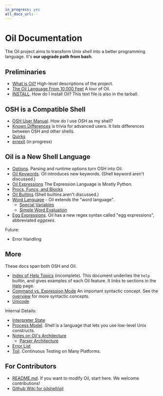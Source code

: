 ```yaml
---
in_progress: yes
all_docs_url: -
---
```


Oil Documentation
=================

The Oil project aims to transform Unix shell into a better programming
language.  It's **our upgrade path from bash**.

<!-- cmark.py expands this -->
<div id="toc">
</div>

## Preliminaries

- [What is Oil?](what-is-oil.html)  High-level descriptions of the project.
- [The Oil Language From 10,000 Feet](oil-overview.html)  A tour of Oil.
- [INSTALL](INSTALL.html). How do I install Oil?  This text file is also in the
  tarball.

<!-- TODO: split up help into 12 docs? -->

## OSH is a Compatible Shell

- [OSH User Manual](osh-manual.html). How do I use OSH as my shell?
- [Known Differences](known-differences.html) is trivia for advanced users.
  It lists differences between OSH and other shells.
- [Quirks](quirks.html)
- [errexit](errexit.html) (in progress)

## Oil is a New Shell Language

- [Options](oil-options.html).  Parsing and runtime options turn OSH into Oil.
- [Oil Keywords](oil-keywords.html). Oil introduces new keywords.  (Shell
  keyword aren't discussed.)
- [Oil Expressions](oil-expressions.html) The Expression Language is Mostly
  Python.
- [Procs, Funcs, and Blocks](oil-proc-func-block.html)
- [Oil Builtins](oil-builtins.html) (Shell builtins aren't discussed.)
- [Word Language](oil-word-language.html) - Oil extends the "word language".
  - [Special Variables](oil-special-vars.html)
  - [Simple Word Evaluation](simple-word-eval.html)
- [Egg Expressions](eggex.html).  Oil has a new regex syntax called "egg
  expressions", abbreviated *eggexes*.

Future:

- Error Handling

## More

These docs span both OSH and Oil.

- [Index of Help Topics](help-index.html) (incomplete).  This document
  underlies the `help` builtin, and gives examples of each Oil feature.  It
  links to sections in the [Help](help.html) page.
- [Command vs. Expression Mode](command-vs-expression-mode.html) An important
  syntactic concept.  See the [overview](oil-overview) for more syntactic
  concepts.
- [Unicode](unicode.html)

Internal Details:

- [Interpreter State](interpreter-state.html)
- [Process Model](process-model.html).  Shell is a language that lets you use
  low-level Unix constructs.
- [Notes on Oil's Architecture](architecture-notes.html)
  - [Parser Architecture](parser-architecture.html)
- [Error List](errors.html) 
- [Toil](toil.html).  Continuous Testing on Many Platforms.

## For Contributors

- [README.md](README.html).  If you want to modify Oil, start here.  We
  welcome contributions!
- [Github Wiki for oilshell/oil](https://github.com/oilshell/oil/wiki)
